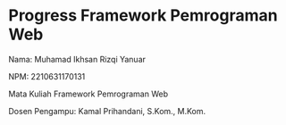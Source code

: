 # Progress Framework Pemrograman Web
Nama: Muhamad Ikhsan Rizqi Yanuar

NPM: 2210631170131

Mata Kuliah Framework Pemrograman Web

Dosen Pengampu: Kamal Prihandani, S.Kom., M.Kom.
